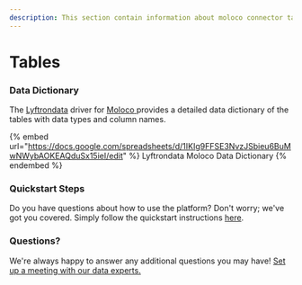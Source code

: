 ```yaml
---
description: This section contain information about moloco connector tables information
---
```


# Tables

### Data Dictionary

The [Lyftrondata](https://www.lyftrondata.com/) driver for [Moloco](https://www.lyftrondata.com/integration/marketing-analytics/moloco//)[ ](https://www.lyftrondata.com/integration/moloco/)provides a detailed data dictionary of the tables with data types and column names.

{% embed url="https://docs.google.com/spreadsheets/d/1IKIg9FFSE3NvzJSbieu6BuMwNWybAOKEAQduSx15ieI/edit" %}
Lyftrondata Moloco Data Dictionary
{% endembed %}

### Quickstart Steps

Do you have questions about how to use the platform? Don't worry; we've got you covered. Simply follow the quickstart instructions [here](../README.md).

### Questions? <a href="#questions" id="questions"></a>

We're always happy to answer any additional questions you may have! [Set up a meeting with our data experts.](https://www.lyftrondata.com/book-a-meeting/)

